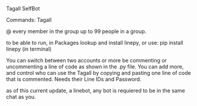 Tagall SelfBot

Commands: Tagall

@ every member in the group up to 99 people in a group.

to be able to run, in Packages lookup and install linepy, or use: 
pip install linepy 
(in terminal)

You can switch between two accounts or more be commenting or uncommenting a line of code as shown in the .py file. You can add more, and control who can use the Tagall by copying and pasting one line of code that is commented. Needs their Line IDs and Password. 

as of this current update, a linebot, any bot is requiered to be in the same chat as you. 
